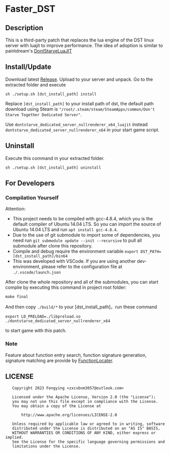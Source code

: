 # Faster_DST

## Description 

This is a third-party patch that replaces the lua engine of the DST linux server with luajit to improve performance. The idea of adoption is similar to paintdream's [DontStarveLuaJIT](https://github.com/paintdream/DontStarveLuaJIT)

## Install/Update

Download latest [Release](https://github.com/CN-DST-DEVELOPER/Faster_DST/releases). Upload to your server and unpack. Go to the extracted folder and execute

```shell
sh ./setup.sh [dst_install_path] install
```

Replace `[dst_install_path]` to your install path of dst, the default path download using Steam is `"/root/.steam/steam/SteamApps/common/Don't Starve Together Dedicated Server"`.

Use `dontstarve_dedicated_server_nullrenderer_x64_luajit` instead `dontstarve_dedicated_server_nullrenderer_x64` in your start game script.

## Uninstall

Execute this command in your extracted folder.

```
sh ./setup.sh [dst_install_path] uninstall
```

## For Developers

### Compilation Yourself

Attention:

- This project needs to be compiled with gcc-4.8.4, which you is the default compiler of Ubuntu 14.04 LTS. So you can import the source of Ubuntu 14.04 LTS and run `apt install gcc-4.8.4`.
- Due to the use of git submodule to import some of dependencies, you need run `git submodule update --init --recursive` to pull all submodule after clone this repository.
- Compile and debug require the environment variable `export DST_PATH=[dst_install_path]/bin64`
- This was developed with VSCode. If you are using another dev-environment, please refer to the configuration file at `./.vscode/launch.json`

After clone the whole repository and all of the submodules, you can start complie by executing this command in project root folder:

```shell
make final
```

And then copy `./build/*` to your [dst_install_path]，run these command

```shell
export LD_PRELOAD=./libpreload.so
./dontstarve_dedicated_server_nullrenderer_x64
```

to start game with this patch.

### Note

Feature about function entry search, function signature generation, signature matching are provide by [FunctionLocater](https://github.com/zxcvbnm3057/FunctionLocater).

## LICENSE

```
   Copyright 2023 Fengying <zxcvbnm3057@outlook.com>

   Licensed under the Apache License, Version 2.0 (the "License");
   you may not use this file except in compliance with the License.
   You may obtain a copy of the License at

	   http://www.apache.org/licenses/LICENSE-2.0

   Unless required by applicable law or agreed to in writing, software
   distributed under the License is distributed on an "AS IS" BASIS,
   WITHOUT WARRANTIES OR CONDITIONS OF ANY KIND, either express or implied.
   See the License for the specific language governing permissions and
   limitations under the License.
 ```
